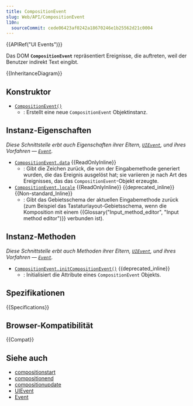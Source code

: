 ```yaml
---
title: CompositionEvent
slug: Web/API/CompositionEvent
l10n:
  sourceCommit: cede06423af0242a18670246e1b25562d21c0004
---
```


{{APIRef("UI Events")}}

Das DOM **`CompositionEvent`** repräsentiert Ereignisse, die auftreten, weil der Benutzer indirekt Text eingibt.

{{InheritanceDiagram}}

## Konstruktor

- [`CompositionEvent()`](/de/docs/Web/API/CompositionEvent/CompositionEvent)
  - : Erstellt eine neue `CompositionEvent` Objektinstanz.

## Instanz-Eigenschaften

_Diese Schnittstelle erbt auch Eigenschaften ihrer Eltern, [`UIEvent`](/de/docs/Web/API/UIEvent), und ihres Vorfahren — [`Event`](/de/docs/Web/API/Event)._

- [`CompositionEvent.data`](/de/docs/Web/API/CompositionEvent/data) {{ReadOnlyInline}}
  - : Gibt die Zeichen zurück, die von der Eingabemethode generiert wurden, die das Ereignis ausgelöst hat; sie variieren je nach Art des Ereignisses, das das `CompositionEvent`-Objekt erzeugte.
- [`CompositionEvent.locale`](/de/docs/Web/API/CompositionEvent/locale) {{ReadOnlyInline}} {{deprecated_inline}} {{Non-standard_Inline}}
  - : Gibt das Gebietsschema der aktuellen Eingabemethode zurück (zum Beispiel das Tastaturlayout-Gebietsschema, wenn die Komposition mit einem {{Glossary("Input_method_editor", "Input method editor")}} verbunden ist).

## Instanz-Methoden

_Diese Schnittstelle erbt auch Methoden ihrer Eltern, [`UIEvent`](/de/docs/Web/API/UIEvent), und ihres Vorfahren — [`Event`](/de/docs/Web/API/Event)._

- [`CompositionEvent.initCompositionEvent()`](/de/docs/Web/API/CompositionEvent/initCompositionEvent) {{deprecated_inline}}
  - : Initialisiert die Attribute eines `CompositionEvent` Objekts.

## Spezifikationen

{{Specifications}}

## Browser-Kompatibilität

{{Compat}}

## Siehe auch

- [compositionstart](/de/docs/Web/API/Element/compositionstart_event)
- [compositionend](/de/docs/Web/API/Element/compositionend_event)
- [compositionupdate](/de/docs/Web/API/Element/compositionupdate_event)
- [UIEvent](/de/docs/Web/API/UIEvent)
- [Event](/de/docs/Web/API/Event)
